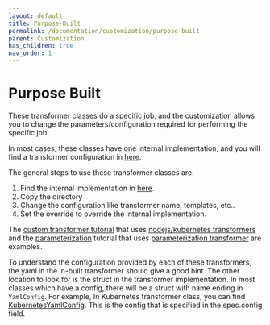 ```yaml
---
layout: default
title: Purpose-Built
permalink: /documentation/customization/purpose-built
parent: Customization
has_children: true
nav_order: 1
---
```


# Purpose Built

These transformer classes do a specific job, and the customization allows you to change the parameters/configuration required for performing the specific job.

In most cases, these classes have one internal implementation, and you will find a transformer configuration in [here](https://github.com/konveyor/move2kube/tree/main/assets/inbuilt/transformers). 

The general steps to use these transformer classes are:
1. Find the internal implementation in [here](https://github.com/konveyor/move2kube/tree/main/assets/inbuilt/transformers). 
1. Copy the directory
1. Change the configuration like transformer name, templates, etc..
1. Set the override to override the internal implementation.

The [custom transformer tutorial](https://move2kube.konveyor.io/tutorials/customizing-the-output/custom-dockerfile-change-inbuilt-behavior) that uses [nodejs/kubernetes transformers](https://github.com/konveyor/move2kube-transformers/tree/main/custom-dockerfile-change-inbuilt-behavior) and the [parameterization](https://move2kube.konveyor.io/tutorials/customizing-the-output/custom-parameterization-of-helm-charts-kustomize-octemplates) tutorial that uses [parameterization transformer](https://github.com/konveyor/move2kube-transformers/tree/main/custom-helm-kustomize-octemplates-parameterization) are examples.

To understand the configuration provided by each of these transformers, the yaml in the in-built transformer should give a good hint. The other location to look for is the struct in the transformer implementation. In most classes which have a config, there will be a struct with name ending in `YamlConfig`. For example, In Kubernetes transformer class, you can find [KubernetesYamlConfig](https://github.com/konveyor/move2kube/blob/171f6d26c195ce1e1f8b0ec6e7b68d17401776f3/transformer/kubernetes/kubernetestransformer.go#L48). This is the config that is specified in the spec.config field.